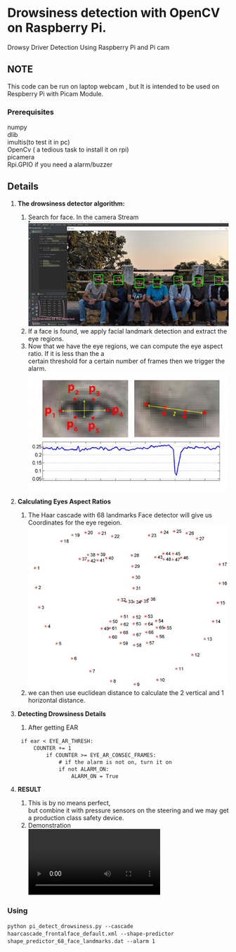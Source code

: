 

# Drowsiness detection with OpenCV on Raspberry Pi.

Drowsy Driver Detection Using Raspberry Pi and Pi cam

## NOTE

This code can be run on laptop webcam , but It is intended to be used on Respberry Pi with Picam Module.

### Prerequisites

numpy</br>
dlib</br>
imultis(to test it in pc)</br>
OpenCv ( a tedious task to install it on rpi)</br>
picamera</br>
Rpi.GPIO if you need a alarm/buzzer

## Details
1. **The drowsiness detector algorithm:**
   1.	Search for face. In the camera Stream</br>
   ![Example Easy Face Detection](https://github.com/mdalmas/RpiDrowsyDriver/blob/master/eg2.jpg)
   2.	If a face is found, we apply facial landmark detection and extract the eye regions.
   3.   Now that we have the eye regions, we can compute the eye aspect ratio. If it is less than the a</br> certain threshold for a certain number of frames then we trigger the alarm.
   ![Example 2 Eye Aspect Ratio Plot](https://github.com/mdalmas/RpiDrowsyDriver/blob/master/eg1.jpg)
2. **Calculating Eyes Aspect Ratios**
   1.	The Haar cascade with 68 landmarks Face detector will give us Coordinates for the eye regeion.
   ![Example 3 Facilal](https://github.com/mdalmas/RpiDrowsyDriver/blob/master/eg3.jpg)
   2.	we can then use euclidean distance to calculate the 2 vertical and 1 horizontal distance.  
3. **Detecting Drowsiness Details**
   1.   After getting EAR
   ```
    if ear < EYE_AR_THRESH:
        COUNTER += 1			
			if COUNTER >= EYE_AR_CONSEC_FRAMES:
				# if the alarm is not on, turn it on
				if not ALARM_ON:
					ALARM_ON = True  
    ```
    
  
4. **RESULT**
   1. This is by no means perfect, </br> but combine it with pressure sensors on the steering and we may get a production class safety device.
   2. Demonstration</br>
   ![The low res video ](https://user-images.githubusercontent.com/45080378/121891351-f6f44b80-cd38-11eb-8965-95fda08c27ca.mp4)

### Using

<code>python pi_detect_drowsiness.py --cascade haarcascade_frontalface_default.xml --shape-predictor shape_predictor_68_face_landmarks.dat --alarm 1
</code>



